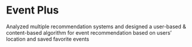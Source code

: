 # Event Plus
Analyzed multiple recommendation systems and designed a user-based & content-based algorithm for event recommendation based on users’ location and saved favorite events
